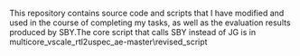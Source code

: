 This repository contains source code and scripts that I have modified and used in the course of completing my tasks, as well as the evaluation results produced by SBY.The core script that calls SBY instead of JG is in multicore_vscale_rtl2uspec_ae-master\revised_script
